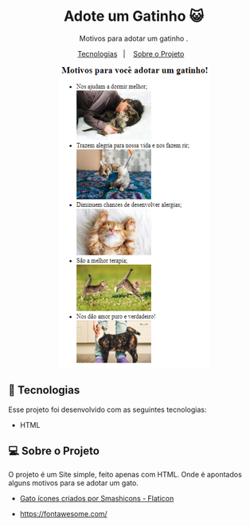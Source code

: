 <h1 align="center"> Adote um Gatinho 😺 </h1>

<p align="center"> Motivos para adotar um gatinho
.<br/>
</p>


<p align="center">
  <a href="#-tecnologias">Tecnologias</a>&nbsp;&nbsp;&nbsp;|&nbsp;&nbsp;&nbsp;
  <a href="#-sobre-o-projeto">Sobre o Projeto</a>&nbsp;&nbsp;&nbsp;
</p>
<p align="center">
  <img alt="imagem do site Adote um gatinho" src="./01-html-e-css/task-01/assets/img-site-gatinhos.png">
</p>





## 🚀 Tecnologias

Esse projeto foi desenvolvido com as seguintes tecnologias:

- HTML

## 💻 Sobre o Projeto

O projeto é um Site simple, feito apenas com HTML. Onde é apontados alguns motivos para se adotar um gato.

- <a href="https://www.flaticon.com/br/icones-gratis/gato" title="gato ícones">Gato ícones criados por Smashicons - Flaticon</a>

- https://fontawesome.com/ 
